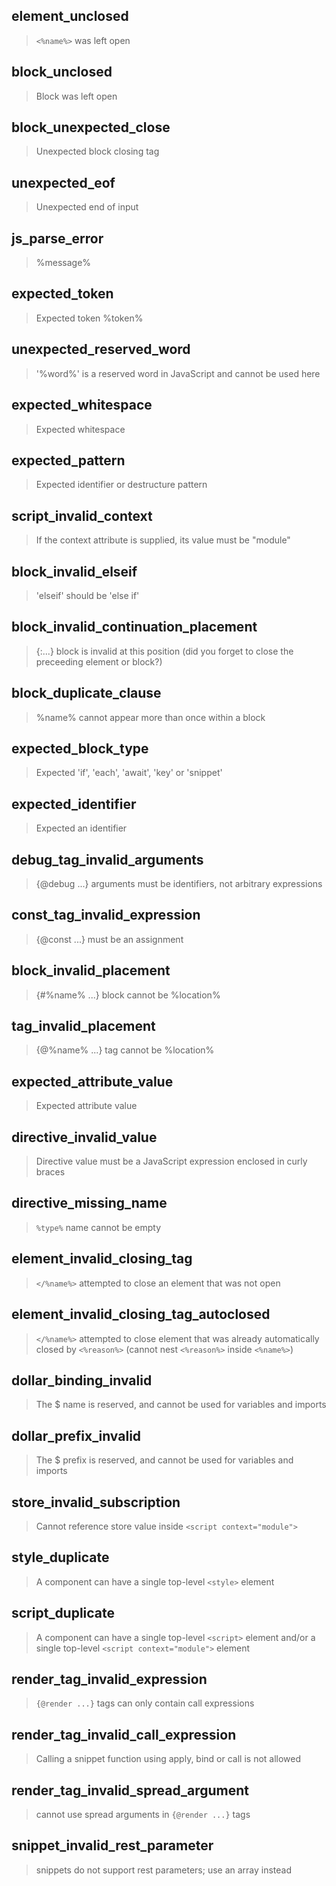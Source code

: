 ## element_unclosed

> `<%name%>` was left open

## block_unclosed

> Block was left open

## block_unexpected_close

> Unexpected block closing tag

## unexpected_eof

> Unexpected end of input

## js_parse_error

> %message%

## expected_token

> Expected token %token%

## unexpected_reserved_word

> '%word%' is a reserved word in JavaScript and cannot be used here

## expected_whitespace

> Expected whitespace

## expected_pattern

> Expected identifier or destructure pattern

## script_invalid_context

> If the context attribute is supplied, its value must be "module"

## block_invalid_elseif

> 'elseif' should be 'else if'

## block_invalid_continuation_placement

> {:...} block is invalid at this position (did you forget to close the preceeding element or block?)

## block_duplicate_clause

> %name% cannot appear more than once within a block

## expected_block_type

> Expected 'if', 'each', 'await', 'key' or 'snippet'

## expected_identifier

> Expected an identifier

## debug_tag_invalid_arguments

> {@debug ...} arguments must be identifiers, not arbitrary expressions

## const_tag_invalid_expression

> {@const ...} must be an assignment

## block_invalid_placement

> {#%name% ...} block cannot be %location%

## tag_invalid_placement

> {@%name% ...} tag cannot be %location%

## expected_attribute_value

> Expected attribute value

## directive_invalid_value

> Directive value must be a JavaScript expression enclosed in curly braces

## directive_missing_name

> `%type%` name cannot be empty

## element_invalid_closing_tag

> `</%name%>` attempted to close an element that was not open

## element_invalid_closing_tag_autoclosed

> `</%name%>` attempted to close element that was already automatically closed by `<%reason%>` (cannot nest `<%reason%>` inside `<%name%>`)

## dollar_binding_invalid

> The $ name is reserved, and cannot be used for variables and imports

## dollar_prefix_invalid

> The $ prefix is reserved, and cannot be used for variables and imports

## store_invalid_subscription

> Cannot reference store value inside `<script context="module">`

## style_duplicate

> A component can have a single top-level `<style>` element

## script_duplicate

> A component can have a single top-level `<script>` element and/or a single top-level `<script context="module">` element

## render_tag_invalid_expression

> `{@render ...}` tags can only contain call expressions

## render_tag_invalid_call_expression

> Calling a snippet function using apply, bind or call is not allowed

## render_tag_invalid_spread_argument

> cannot use spread arguments in `{@render ...}` tags

## snippet_invalid_rest_parameter

> snippets do not support rest parameters; use an array instead
